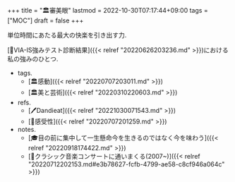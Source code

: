 +++
title = "🏛審美眼"
lastmod = 2022-10-30T07:17:44+09:00
tags = ["MOC"]
draft = false
+++

単位時間にあたる最大の快楽を引き出す力.

[🦊VIA-IS強みテスト診断結果]({{< relref "20220626203236.md" >}})における私の強みのひとつ.

-   tags.
    -   [🏛感動]({{< relref "20220707203011.md" >}})
    -   [🏛美と芸術]({{< relref "20220310220603.md" >}})
-   refs.
    -   [🖊Dandieat]({{< relref "20221030071543.md" >}})
    -   [📝感受性]({{< relref "20220707201259.md" >}})
-   notes.
    -   [🎓目の前に集中して一生懸命今を生きるのではなく今を味わう]({{< relref "20220918174422.md" >}})
    -   [🔴クラシック音楽コンサートに通いまくる(2007~)]({{< relref "20220712202153.md#e3b78627-fcfb-4799-ae58-c8cf946a064c" >}})
